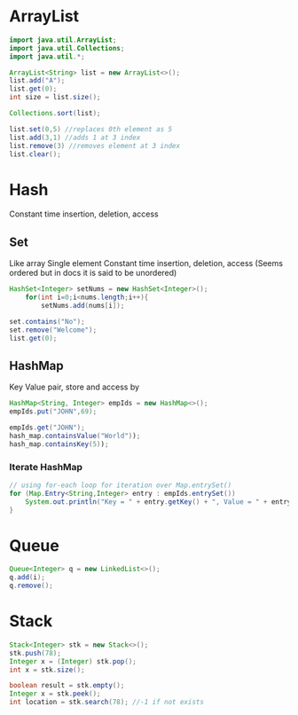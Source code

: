 # ArrayList
```java
import java.util.ArrayList;
import java.util.Collections;
import java.util.*;

ArrayList<String> list = new ArrayList<>();
list.add("A");
list.get(0);
int size = list.size();

Collections.sort(list);

list.set(0,5) //replaces 0th element as 5
list.add(3,1) //adds 1 at 3 index
list.remove(3) //removes element at 3 index
list.clear();
```

# Hash
Constant time insertion, deletion, access

## Set
Like array Single element Constant time insertion, deletion, access (Seems ordered but in docs it is said to be unordered)
```java
HashSet<Integer> setNums = new HashSet<Integer>();
	for(int i=0;i<nums.length;i++){
		setNums.add(nums[i]);

set.contains("No");
set.remove("Welcome");
list.get(0);
```

## HashMap
Key Value pair, store and access by 
```java
HashMap<String, Integer> empIds = new HashMap<>();
empIds.put("JOHN",69);

empIds.get("JOHN");
hash_map.containsValue("World"));
hash_map.containsKey(5));
```

### Iterate HashMap
```java
// using for-each loop for iteration over Map.entrySet()
for (Map.Entry<String,Integer> entry : empIds.entrySet()) 
	System.out.println("Key = " + entry.getKey() + ", Value = " + entry.getValue());
}
```

# Queue
```java
Queue<Integer> q = new LinkedList<>();
q.add(i);
q.remove();
```

# Stack
```java
Stack<Integer> stk = new Stack<>();
stk.push(78);
Integer x = (Integer) stk.pop();
int x = stk.size();

boolean result = stk.empty();
Integer x = stk.peek();
int location = stk.search(78); //-1 if not exists 
```
